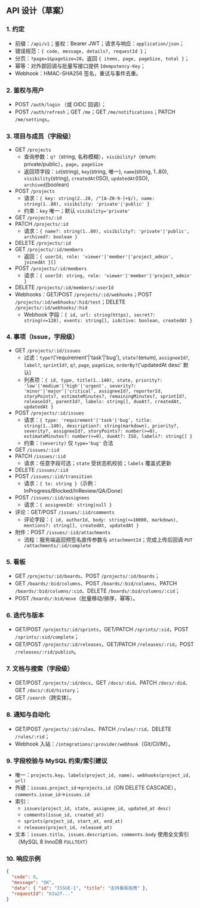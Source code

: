 ## API 设计（草案）

### 1. 约定
- 前缀：`/api/v1`；鉴权：Bearer JWT；请求与响应：`application/json`；
- 错误规范：`{ code, message, details?, requestId }`；
- 分页：`?page=1&pageSize=20`，返回 `{ items, page, pageSize, total }`；
- 幂等：对外部回调与批量写接口提供 `Idempotency-Key`；
- Webhook：HMAC-SHA256 签名，重试与事件去重。

### 2. 鉴权与用户
- POST `/auth/login` （或 OIDC 回调）；
- POST `/auth/refresh`；GET `/me`；GET `/me/notifications`；PATCH `/me/settings`。

### 3. 项目与成员（字段级）
- GET `/projects`
  - 查询参数：`q?`（string, 名称模糊），`visibility?`（enum: private/public），`page`，`pageSize`
  - 返回项字段：`id`(string), `key`(string, 唯一), `name`(string, 1..80), `visibility`(string), `createdAt`(ISO), `updatedAt`(ISO), `archived`(boolean)
- POST `/projects`
  - 请求：`{ key: string(2..20, /^[A-Z0-9-]+$/), name: string(1..80), visibility: 'private'|'public' }`
  - 约束：`key` 唯一；默认 `visibility='private'`
- GET `/projects/:id`
- PATCH `/projects/:id`
  - 请求：`{ name?: string(1..80), visibility?: 'private'|'public', archived?: boolean }`
- DELETE `/projects/:id`
- GET `/projects/:id/members`
  - 返回：`{ userId, role: 'viewer'|'member'|'project_admin', joinedAt }[]`
- POST `/projects/:id/members`
  - 请求：`{ userId: string, role: 'viewer'|'member'|'project_admin' }`
- DELETE `/projects/:id/members/:userId`
- Webhooks：GET/POST `/projects/:id/webhooks`；POST `/projects/:id/webhooks/:hid/test`；DELETE `/projects/:id/webhooks/:hid`
  - Webhook 字段：`{ id, url: string(https), secret?: string(<=128), events: string[], isActive: boolean, createdAt }`

### 4. 事项（Issue，字段级）
- GET `/projects/:id/issues`
  - 过滤：`type?`('requirement'|'task'|'bug'), `state?`(enum), `assigneeId?`, `label?`, `sprintId?`, `q?`, `page`, `pageSize`, `orderBy?`('updatedAt desc' 默认)
  - 列表项：`{ id, type, title(1..140), state, priority?: 'low'|'medium'|'high'|'urgent', severity?: 'minor'|'major'|'critical', assigneeId?, reporterId, storyPoints?, estimateMinutes?, remainingMinutes?, sprintId?, releaseId?, parentId?, labels: string[], dueAt?, createdAt, updatedAt }`
- POST `/projects/:id/issues`
  - 请求：`{ type: 'requirement'|'task'|'bug', title: string(1..140), description?: string(markdown), priority?, severity?, assigneeId?, storyPoints?: number(>=0), estimateMinutes?: number(>=0), dueAt?: ISO, labels?: string[] }`
  - 约束：`(severity)` 仅 `type='bug'` 合法
- GET `/issues/:iid`
- PATCH `/issues/:iid`
  - 请求：任意字段可选；`state` 受状态机校验；`labels` 覆盖式更新
- DELETE `/issues/:iid`
- POST `/issues/:iid/transition`
  - 请求：`{ to: string }`（示例：InProgress/Blocked/InReview/QA/Done）
- POST `/issues/:iid/assignees`
  - 请求：`{ assigneeId: string|null }`
- 评论：GET/POST `/issues/:iid/comments`
  - 评论字段：`{ id, authorId, body: string(<=10000, markdown), mentions?: string[], createdAt, updatedAt }`
- 附件：POST `/issues/:iid/attachments`
  - 流程：服务端返回预签名直传参数与 `attachmentId`；完成上传后回调 `PUT /attachments/:id/complete`

### 5. 看板
- GET `/projects/:id/boards`、POST `/projects/:id/boards`；
- GET `/boards/:bid/columns`、POST `/boards/:bid/columns`、PATCH `/boards/:bid/columns/:cid`、DELETE `/boards/:bid/columns/:cid`；
- POST `/boards/:bid/move`（批量移动/排序，幂等）。

### 6. 迭代与版本
- GET/POST `/projects/:id/sprints`，GET/PATCH `/sprints/:sid`，POST `/sprints/:sid/complete`；
- GET/POST `/projects/:id/releases`，GET/PATCH `/releases/:rid`，POST `/releases/:rid/publish`。

### 7. 文档与搜索（字段级）
- GET/POST `/projects/:id/docs`、GET `/docs/:did`、PATCH `/docs/:did`、GET `/docs/:did/history`；
- GET `/search`（跨实体）。

### 8. 通知与自动化
- GET/POST `/projects/:id/rules`、PATCH `/rules/:rid`、DELETE `/rules/:rid`；
- Webhook 入站：`/integrations/:provider/webhook`（Git/CI/IM）。

### 9. 字段校验与 MySQL 约束/索引建议
- 唯一：`projects.key`、`labels(project_id, name)`、`webhooks(project_id, url)`
- 外键：`issues.project_id`→`projects.id`（ON DELETE CASCADE），`comments.issue_id`→`issues.id`
- 索引：
  - `issues(project_id, state, assignee_id, updated_at desc)`
  - `comments(issue_id, created_at)`
  - `sprints(project_id, start_at, end_at)`
  - `releases(project_id, released_at)`
- 文本：`issues.title`、`issues.description`、`comments.body` 使用全文索引（MySQL 8 InnoDB `FULLTEXT`）

### 10. 响应示例
```json
{
  "code": 0,
  "message": "OK",
  "data": { "id": "ISSUE-1", "title": "支持看板拖拽" },
  "requestId": "b3a2f..."
}
```


